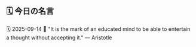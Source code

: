 ## 🗓️ 今日の名言

<!--START_SECTION:quote-->
🗓️ 2025-09-14
💬 "It is the mark of an educated mind to be able to entertain a thought without accepting it." — Aristotle
<!--END_SECTION:quote-->
